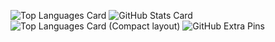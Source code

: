 ![Top Languages Card](https://github-readme-stats.vercel.app/api/top-langs/?username=RyotaKITA-12)
![GitHub Stats Card](https://github-readme-stats.vercel.app/api?username=RyotaKITA-12)
![Top Languages Card (Compact layout)](https://github-readme-stats.vercel.app/api/top-langs/?username=RyotaKITA-12&layout=compact)
![GitHub Extra Pins](https://github-readme-stats.vercel.app/api/pin/?username=RyotaKITA-12&repo=homebridge-switchbot-for-mac)
